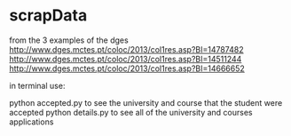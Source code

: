 # scrapData

from the 3 examples of the dges
http://www.dges.mctes.pt/coloc/2013/col1res.asp?BI=14787482
http://www.dges.mctes.pt/coloc/2013/col1res.asp?BI=14511244
http://www.dges.mctes.pt/coloc/2013/col1res.asp?BI=14666652

in terminal use:

python accepted.py              to see the university and course that the student were accepted
python details.py               to see all of the university and courses applications
